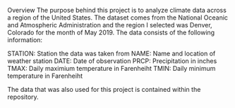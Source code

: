 Overview
The purpose behind this project is to analyze climate data across a region of the United States. The dataset comes from the National Oceanic and Atmospheric Administration and the region I selected was Denver, Colorado for the month of May 2019. The data consists of the following information:

STATION: Station the data was taken from
NAME: Name and location of weather station
DATE: Date of observation
PRCP: Precipitation in inches
TMAX: Daily maximium temperature in Farenheiht
TMIN: Daily minimum temperature in Farenheiht


The data that was also used for this project is contained within the repository.  
